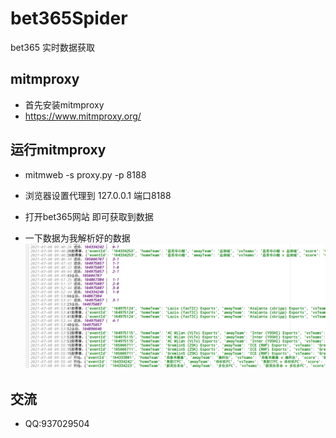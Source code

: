 # bet365Spider
bet365 实时数据获取


## mitmproxy
- 首先安装mitmproxy
- https://www.mitmproxy.org/


## 运行mitmproxy
- mitmweb -s proxy.py -p 8188
- 浏览器设置代理到 127.0.0.1 端口8188
- 打开bet365网站 即可获取到数据

- 一下数据为我解析好的数据
![avatar](1.png)


## 交流
- QQ:937029504  

